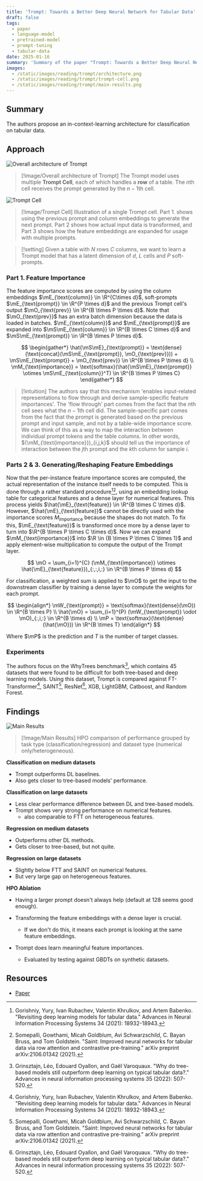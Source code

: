 ```yaml
---
title: 'Trompt: Towards a Better Deep Neural Network for Tabular Data'
draft: false
tags:
  - paper
  - language-model
  - pretrained-model
  - prompt-tuning
  - tabular-data
date: 2025-01-16
summary: 'Summary of the paper "Trompt: Towards a Better Deep Neural Network for Tabular Data"'
images:
  - /static/images/reading/trompt/architecture.png
  - /static/images/reading/trompt/trompt-cell.png
  - /static/images/reading/trompt/main-results.png
---
```


## Summary

The authors propose an in-context-learning architecture for classification on tabular data.

## Approach

![Overall architecture of Trompt](/static/images/reading/trompt/architecture.png)

> [!image/Overall architecture of Trompt]
> The Trompt model uses multiple **Trompt Cell**, each of which handles a **row** of a table. The $n$th cell receives the prompt generated by the $n-1$th cell.

![Trompt Cell](/static/images/reading/trompt/trompt-cell.png)

> [!image/Trompt Cell]
> Illustration of a single Trompt cell. Part 1. shows using the previous prompt and column embeddings to generate the next prompt. Part 2 shows how actual input data is transformed, and Part 3 shows how the feature embeddings are expanded for usage with multiple prompts.

> [!setting]
> Given a table with $N$ rows $C$ columns, we want to learn a Trompt model that has a latent dimension of $d$, $L$ cells and $P$ soft-prompts.

### Part 1. Feature Importance

The feature importance scores are computed by using the column embeddings $\mE_{\text{column}} \in \R^{C\times d}$, soft-prompts $\mE_{\text{prompt}} \in \R^{P \times d}$ and the previous Trompt cell's output $\mO_{\text{prev}} \in \R^{B \times P \times d}$. Note that $\mO_{\text{prev}}$ has an extra batch dimension because the data is loaded in batches. $\mE_{\text{column}}$ and $\mE_{\text{prompt}}$ are expanded into $\mS\mE_{\text{column}} \in \R^{B \times C \times d}$ and $\mS\mE_{\text{prompt}} \in \R^{B \times P \times d}$.

$$
\begin{gather*}
\hat{\mS\mE}_{\text{prompt}} = \text{dense}(\text{concat}(\mS\mE_{\text{prompt}}, \mO_{\text{prev}})) + \mS\mE_{\text{prompt}} + \mO_{\text{prev}} \in \R^{B \times P \times d} \\
\mM_{\text{importance}} = \text{softmax}(\hat{\mS\mE}_{\text{prompt}} \otimes \mS\mE_{\text{column}}^T) \in \R^{B \times P \times C}
\end{gather*}
$$

> [!intuition]
> The authors say that this mechanism 'enables input-related representations to flow through and derive sample-specific feature importances'. The 'flow through' part comes from the fact that the $n$th cell sees what the $n-1$th cell did. The sample-specific part comes from the fact that the prompt is generated based on the previous prompt and input sample, and not by a table-wide importance score. We can think of this as a way to map the interaction between individual prompt tokens and the table columns. In other words, $(\mM_{\text{importance}})_{i,j,k}$ should tell us the importance of interaction between the $j$th prompt and the $k$th column for sample $i$.

### Parts 2 \& 3. Generating/Reshaping Feature Embeddings

Now that the per-instance feature importance scores are computed, the actual representation of the instance itself needs to be computed. This is done through a rather standard procedure[^1][^2], using an embedding lookup table for categorical features and a dense layer for numerical features. This process yields $\hat{\mE}_{\text{feature}} \in \R^{B \times C \times d}$. However, $\hat{\mE}_{\text{feature}}$ cannot be directly used with the importance scores $M_{\text{importance}}$ because the shapes do not match. To fix this, $\mE_{\text{feature}}$ is transformed once more by a dense layer to turn into $\R^{B \times P \times C \times d}$. Now we can expand $\mM_{\text{importance}}$ into $\R \in {B \times P \times C \times 1}$ and apply element-wise multiplication to compute the output of the Trompt layer.

$$
\mO = \sum_{i=1}^{C} (\mM_{\text{importance}} \otimes \hat{\mE}_{\text{feature}})_{:,:,i,:} \in \R^{B \times P \times d}
$$

For classification, a weighted sum is applied to $\mO$ to get the input to the downstream classifier by training a dense layer to compute the weights for each prompt.

$$
\begin{align*}
\mW_{\text{prompt}} = \text{softmax}(\text{dense}(\mO)) \in \R^{B \times P} \\
\hat{\mO} = \sum_{i=1}^{P} (\mW_{\text{prompt}} \odot \mO)_{:,i,:} \in \R^{B \times d} \\
\mP = \text{softmax}(\text{dense}(\hat{\mO})) \in \R^{B \times T}
\end{align*}
$$

Where $\mP$ is the prediction and $T$ is the number of target classes.

### Experiments

The authors focus on the WhyTrees benchmark[^3], which contains 45 datasets that were found to be difficult for both tree-based and deep learning models. Using this dataset, Trompt is compared against FT-Transformer[^1], SAINT[^2], ResNet[^3], XGB, LightGBM, Catboost, and Random Forest.

## Findings

![Main Results](/static/images/reading/trompt/main-results.png)

> [!image/Main Results]
> HPO comparison of performance grouped by task type (classification/regression) and dataset type (numerical only/heterogeneous).

**Classification on medium datasets**

- Trompt outperforms DL baselines.
- Also gets closer to tree-based models' performance.

**Classification on large datasets**

- Less clear performance difference between DL and tree-based models.
- Trompt shows very strong performance on numerical features.
  - also comparable to FTT on heterogeneous features.

**Regression on medium datasets**

- Outperforms other DL methods.
- Gets closer to tree-based, but not quite.

**Regression on large datasets**

- Slightly below FTT and SAINT on numerical features.
- But very large gap on heterogeneous features.

**HPO Ablation**

- Having a larger prompt doesn't always help (default at 128 seems good enough).
- Transforming the feature embeddings with a dense layer is crucial.

  - If we don't do this, it means each prompt is looking at the same feature embeddings.

- Trompt does learn meaningful feature importances.
  - Evaluated by testing against GBDTs on synthetic datasets.

## Resources

- [Paper](https://arxiv.org/abs/2305.18446)

[^1]: Gorishniy, Yury, Ivan Rubachev, Valentin Khrulkov, and Artem Babenko. "Revisiting deep learning models for tabular data." Advances in Neural Information Processing Systems 34 (2021): 18932-18943.
[^2]: Somepalli, Gowthami, Micah Goldblum, Avi Schwarzschild, C. Bayan Bruss, and Tom Goldstein. "Saint: Improved neural networks for tabular data via row attention and contrastive pre-training." arXiv preprint arXiv:2106.01342 (2021).
[^3]: Grinsztajn, Léo, Edouard Oyallon, and Gaël Varoquaux. "Why do tree-based models still outperform deep learning on typical tabular data?." Advances in neural information processing systems 35 (2022): 507-520.
